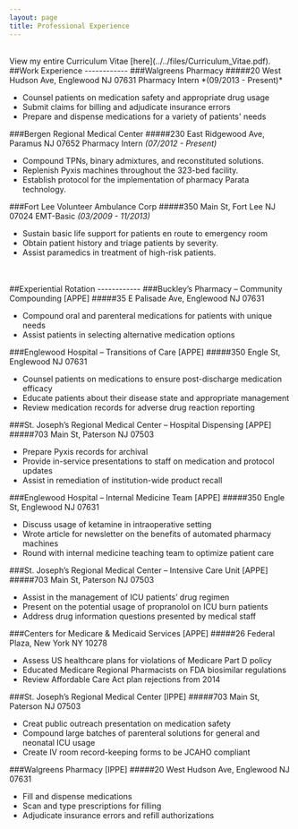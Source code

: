 ```yaml
---
layout: page
title: Professional Experience
---
```

<br>
View my entire Curriculum Vitae [here](../../files/Curriculum_Vitae.pdf). 
##Work Experience
------------
###Walgreens Pharmacy
#####20 West Hudson Ave, Englewood NJ 07631
Pharmacy Intern *(09/2013 - Present)*
<ul><li>Counsel patients on medication safety and appropriate drug usage 
<li>Submit claims for billing and adjudicate insurance errors
<li>Prepare and dispense medications for a variety of patients' needs</ul>


###Bergen Regional Medical Center
#####230 East Ridgewood Ave, Paramus NJ 07652
Pharmacy Intern *(07/2012 - Present)*
<ul><li>Compound TPNs, binary admixtures, and reconstituted solutions.<li>Replenish Pyxis machines throughout the 323-bed facility.<li>Establish protocol for the implementation of pharmacy Parata technology.</ul>

###Fort Lee Volunteer Ambulance Corp
#####350 Main St, Fort Lee NJ 07024
EMT-Basic *(03/2009 - 11/2013)*
<ul><li>Sustain basic life support for patients en route to emergency room
<li>Obtain patient history and triage patients by severity.
<li>Assist paramedics in treatment of high-risk patients.
</ul>
<br>
<br>
##Experiential Rotation
------------
###Buckley’s Pharmacy – Community Compounding [APPE] 
#####35 E Palisade Ave, Englewood NJ 07631<ul><li>Compound oral and parenteral medications for patients with unique needs
<li>Assist patients in selecting alternative medication options</ul>###Englewood Hospital – Transitions of Care [APPE]
#####350 Engle St, Englewood NJ 07631<ul><li>Counsel patients on medications to ensure post-discharge medication efficacy
<li> Educate patients about their disease state and appropriate management
<li>Review medication records for adverse drug reaction reporting</ul>###St. Joseph’s Regional Medical Center – Hospital Dispensing [APPE]
#####703 Main St, Paterson NJ 07503<ul><li>Prepare Pyxis records for archival<li>Provide in-service presentations to staff on medication and protocol updates
<li>Assist in remediation of institution-wide product recall</ul>###Englewood Hospital – Internal Medicine Team [APPE]
#####350 Engle St, Englewood NJ 07631<ul><li>Discuss usage of ketamine in intraoperative setting<li>Wrote article for newsletter on the benefits of automated pharmacy machines <li>Round with internal medicine teaching team to optimize patient care</ul>###St. Joseph’s Regional Medical Center – Intensive Care Unit [APPE] 
#####703 Main St, Paterson NJ 07503<ul><li>Assist in the management of ICU patients’ drug regimen<li>Present on the potential usage of propranolol on ICU burn patients
<li>Address drug information questions presented by medical staff</ul>###Centers for Medicare & Medicaid Services [APPE]
#####26 Federal Plaza, New York NY 10278<ul><li>Assess US healthcare plans for violations of Medicare Part D policy<li>Educated Medicare Regional Pharmacists on FDA biosimilar regulations
<li>Review Affordable Care Act plan rejections from 2014</ul>###St. Joseph’s Regional Medical Center [IPPE]
#####703 Main St, Paterson NJ 07503
<ul><li>Creat public outreach presentation on medication safety<li>Compound large batches of parenteral solutions for general and neonatal ICU usage<li>Create IV room record-keeping forms to be JCAHO compliant</ul>###Walgreens Pharmacy [IPPE]#####20 West Hudson Ave, Englewood NJ 07631
<ul><li>Fill and dispense medications<li>Scan and type prescriptions for filling<li>Adjudicate insurance errors and refill authorizations</ul>